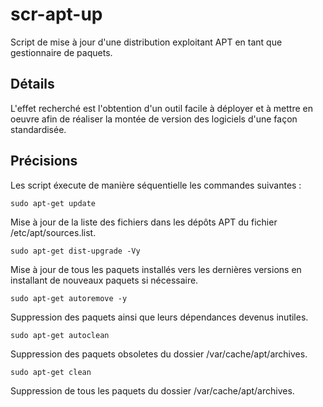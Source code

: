 # scr-apt-up

Script de mise à jour d'une distribution exploitant APT en tant que gestionnaire de paquets.

## Détails

L'effet recherché est l'obtention d'un outil facile à déployer et à mettre en oeuvre afin de réaliser la montée de version des logiciels d'une façon standardisée.

## Précisions

Les script éxecute de manière séquentielle les commandes suivantes :

```
sudo apt-get update
```

Mise à jour de la liste des fichiers dans les dépôts APT du fichier /etc/apt/sources.list.

```
sudo apt-get dist-upgrade -Vy
```

Mise à jour de tous les paquets installés vers les dernières versions en installant de nouveaux paquets si nécessaire.

```
sudo apt-get autoremove -y
```
Suppression des paquets ainsi que leurs dépendances devenus inutiles.

```
sudo apt-get autoclean
```

Suppression des paquets obsoletes du dossier /var/cache/apt/archives.

```
sudo apt-get clean
```
Suppression de tous les paquets du dossier /var/cache/apt/archives.
